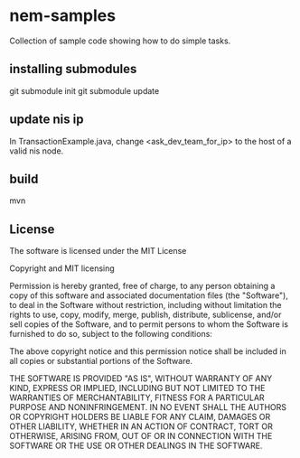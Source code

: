 # nem-samples
Collection of sample code showing how to do simple tasks.

## installing submodules
git submodule init
git submodule update

## update nis ip
In TransactionExample.java, change <ask_dev_team_for_ip> to the host of a valid nis node.

## build
mvn

## License
The software is licensed under the MIT License

Copyright and MIT licensing

Permission is hereby granted, free of charge, to any person obtaining a copy of this software and associated documentation files (the "Software"), to deal in the Software without restriction, including without limitation the rights to use, copy, modify, merge, publish, distribute, sublicense, and/or sell copies of the Software, and to permit persons to whom the Software is furnished to do so, subject to the following conditions:

The above copyright notice and this permission notice shall be included in all copies or substantial portions of the Software.

THE SOFTWARE IS PROVIDED "AS IS", WITHOUT WARRANTY OF ANY KIND, EXPRESS OR IMPLIED, INCLUDING BUT NOT LIMITED TO THE WARRANTIES OF MERCHANTABILITY, FITNESS FOR A PARTICULAR PURPOSE AND NONINFRINGEMENT. IN NO EVENT SHALL THE AUTHORS OR COPYRIGHT HOLDERS BE LIABLE FOR ANY CLAIM, DAMAGES OR OTHER LIABILITY, WHETHER IN AN ACTION OF CONTRACT, TORT OR OTHERWISE, ARISING FROM, OUT OF OR IN CONNECTION WITH THE SOFTWARE OR THE USE OR OTHER DEALINGS IN THE SOFTWARE.
